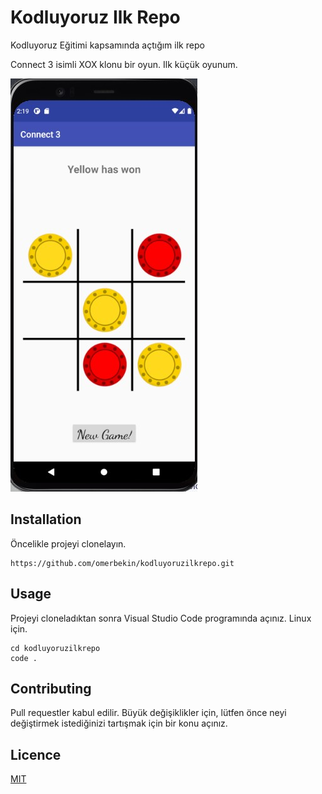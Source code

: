 # Kodluyoruz Ilk Repo
Kodluyoruz Eğitimi kapsamında açtığım ilk repo

Connect 3 isimli XOX klonu bir oyun. Ilk küçük oyunum.

![Proje Resmi](https://raw.githubusercontent.com/omerbekin/kodluyoruzilkrepo/main/Connect3.jpg)

## Installation
Öncelikle projeyi clonelayın.

```
https://github.com/omerbekin/kodluyoruzilkrepo.git
```

## Usage
Projeyi cloneladıktan sonra Visual Studio Code programında açınız.
Linux için.

```
cd kodluyoruzilkrepo
code .
```

## Contributing
Pull requestler kabul edilir. Büyük değişiklikler için, lütfen önce neyi değiştirmek istediğinizi tartışmak için bir konu açınız.

## Licence
[MIT](https://choosealicense.com/licenses/mit/)
